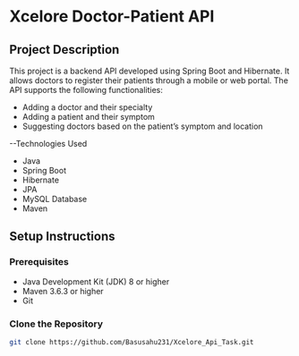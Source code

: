 # Xcelore Doctor-Patient API

## Project Description

This project is a backend API developed using Spring Boot and Hibernate. It allows doctors to register their patients through a mobile or web portal. The API supports the following functionalities:
- Adding a doctor and their specialty
- Adding a patient and their symptom
- Suggesting doctors based on the patient’s symptom and location

--Technologies Used
- Java
- Spring Boot
- Hibernate
- JPA
- MySQL Database
- Maven

## Setup Instructions

### Prerequisites
- Java Development Kit (JDK) 8 or higher
- Maven 3.6.3 or higher
- Git

### Clone the Repository
```bash
git clone https://github.com/Basusahu231/Xcelore_Api_Task.git
